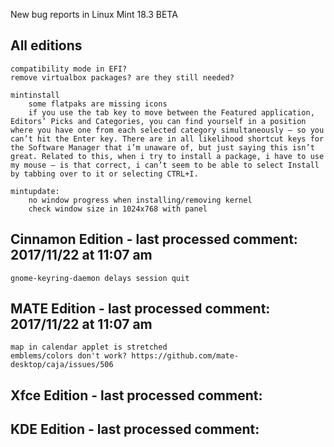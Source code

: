 New bug reports in Linux Mint 18.3 BETA

All editions
------------
	compatibility mode in EFI?
	remove virtualbox packages? are they still needed?

	mintinstall
		some flatpaks are missing icons
		if you use the tab key to move between the Featured application, Editors’ Picks and Categories, you can find yourself in a position where you have one from each selected category simultaneously – so you can’t hit the Enter key. There are in all likelihood shortcut keys for the Software Manager that i’m unaware of, but just saying this isn’t great. Related to this, when i try to install a package, i have to use my mouse – is that correct, i can’t seem to be able to select Install by tabbing over to it or selecting CTRL+I.

	mintupdate:
		no window progress when installing/removing kernel
		check window size in 1024x768 with panel

Cinnamon Edition - last processed comment: 2017/11/22 at 11:07 am
----------------------------------------------------------------
	gnome-keyring-daemon delays session quit

MATE Edition - last processed comment: 2017/11/22 at 11:07 am
------------------------------------------------------------
	map in calendar applet is stretched
	emblems/colors don't work? https://github.com/mate-desktop/caja/issues/506

Xfce Edition - last processed comment:
------------------------------------------

KDE Edition - last processed comment:
-----------------------------------------
